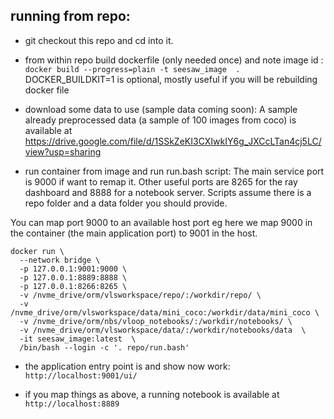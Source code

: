 ## running from repo:
- git checkout this repo and cd into it. 
- from within repo build dockerfile (only needed once)  and note image id :
`docker build --progress=plain -t seesaw_image  .`
DOCKER_BUILDKIT=1 is optional, mostly useful if you will be rebuilding docker file

- download some data to use (sample data coming soon):
  A sample already preprocessed data (a sample of 100 images from coco) is available at 
  https://drive.google.com/file/d/1SSkZeKI3CXIwkIY6g_JXCcLTan4cj5LC/view?usp=sharing

- run container from image and  run run.bash script: 
The main service port is 9000 if want to remap it. Other useful ports are 8265 for the ray dashboard and 8888 for a notebook server.
Scripts assume there is a repo folder and a data folder you should provide.

You can map port 9000 to an available host port eg here we map 9000 in the container (the main application port) to 9001 in the host.


  ```
  docker run \
    --network bridge \
    -p 127.0.0.1:9001:9000 \
    -p 127.0.0.1:8889:8888 \
    -p 127.0.0.1:8266:8265 \
    -v /nvme_drive/orm/vlsworkspace/repo/:/workdir/repo/ \
    -v /nvme_drive/orm/vlsworkspace/data/mini_coco:/workdir/data/mini_coco \
    -v /nvme_drive/orm/nbs/vloop_notebooks/:/workdir/notebooks/ \
    -v /nvme_drive/orm/vlsworkspace/data/:/workdir/notebooks/data  \
    -it seesaw_image:latest  \
    /bin/bash --login -c '. repo/run.bash'
   ```


- the application entry point is and show now work:
`http://localhost:9001/ui/` 
 
- if you map things as above, a running notebook is available at 
`http://localhost:8889`  
